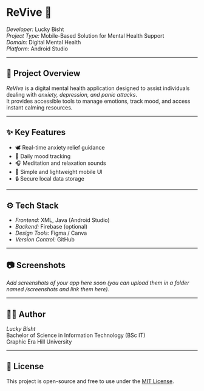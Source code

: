 # ReVive 💫

*Developer:* Lucky Bisht  
*Project Type:* Mobile-Based Solution for Mental Health Support  
*Domain:* Digital Mental Health  
*Platform:* Android Studio  

---

## 🧠 Project Overview
*ReVive* is a digital mental health application designed to assist individuals dealing with *anxiety, depression, and panic attacks*.  
It provides accessible tools to manage emotions, track mood, and access instant calming resources.

---

## ✨ Key Features
- 🕊 Real-time anxiety relief guidance  
- 📅 Daily mood tracking  
- 🎧 Meditation and relaxation sounds  
- 📱 Simple and lightweight mobile UI  
- 🔒 Secure local data storage  

---

## ⚙ Tech Stack
- *Frontend:* XML, Java (Android Studio)  
- *Backend:* Firebase (optional)  
- *Design Tools:* Figma / Canva  
- *Version Control:* GitHub  

---

## 📷 Screenshots
_Add screenshots of your app here soon (you can upload them in a folder named /screenshots and link them here)._

---

## 🧑‍💻 Author
*Lucky Bisht*  
Bachelor of Science in Information Technology (BSc IT)  
Graphic Era Hill University  

---

## 📜 License
This project is open-source and free to use under the [MIT License](LICENSE).

